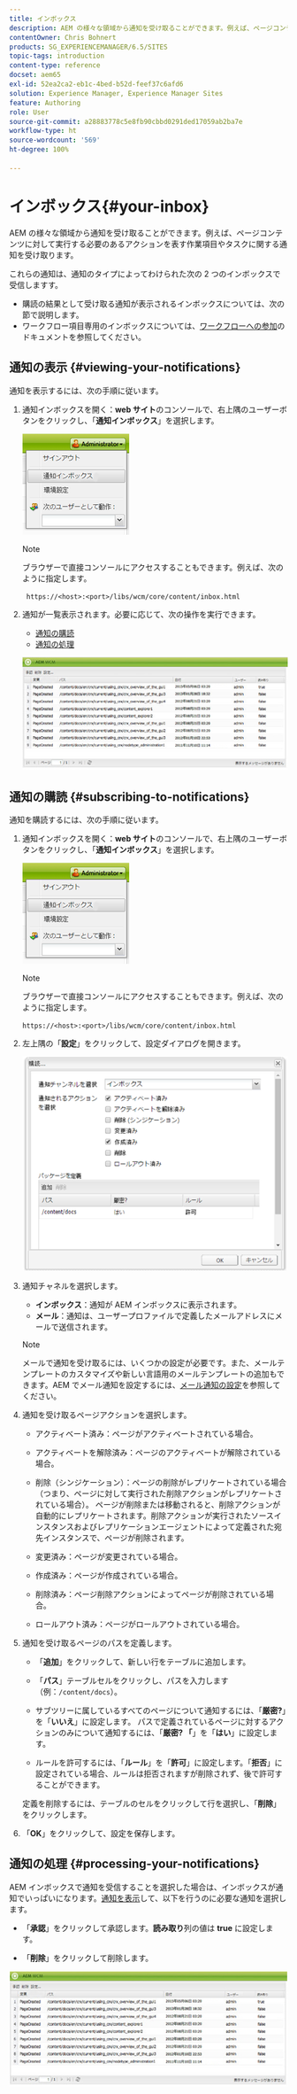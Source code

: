 ```yaml
---
title: インボックス
description: AEM の様々な領域から通知を受け取ることができます。例えば、ページコンテンツに対して実行する必要のあるアクションを表す作業項目やタスクに関する通知を受け取ります。
contentOwner: Chris Bohnert
products: SG_EXPERIENCEMANAGER/6.5/SITES
topic-tags: introduction
content-type: reference
docset: aem65
exl-id: 52ea2ca2-eb1c-4bed-b52d-feef37c6afd6
solution: Experience Manager, Experience Manager Sites
feature: Authoring
role: User
source-git-commit: a28883778c5e8fb90cbbd0291ded17059ab2ba7e
workflow-type: ht
source-wordcount: '569'
ht-degree: 100%

---
```


# インボックス{#your-inbox}

AEM の様々な領域から通知を受け取ることができます。例えば、ページコンテンツに対して実行する必要のあるアクションを表す作業項目やタスクに関する通知を受け取ります。

これらの通知は、通知のタイプによってわけられた次の 2 つのインボックスで受信しますす。

* 購読の結果として受け取る通知が表示されるインボックスについては、次の節で説明します。
* ワークフロー項目専用のインボックスについては、[ワークフローへの参加](/help/sites-classic-ui-authoring/classic-workflows-participating.md)のドキュメントを参照してください。

## 通知の表示 {#viewing-your-notifications}

通知を表示するには、次の手順に従います。

1. 通知インボックスを開く：**web サイト**&#x200B;のコンソールで、右上隅のユーザーボタンをクリックし、「**通知インボックス**」を選択します。

   ![screen_shot_2012-02-08at105226am](assets/screen_shot_2012-02-08at105226am.png)

   >[!NOTE]
   >
   >ブラウザーで直接コンソールにアクセスすることもできます。例えば、次のように指定します。
   >
   >
   >` https://<host>:<port>/libs/wcm/core/content/inbox.html`

1. 通知が一覧表示されます。必要に応じて、次の操作を実行できます。

   * [通知の購読](#subscribing-to-notifications)
   * [通知の処理](#processing-your-notifications)

   ![chlimage_1-4](assets/chlimage_1-4.jpeg)

## 通知の購読 {#subscribing-to-notifications}

通知を購読するには、次の手順に従います。

1. 通知インボックスを開く：**web サイト**&#x200B;のコンソールで、右上隅のユーザーボタンをクリックし、「**通知インボックス**」を選択します。

   ![screen_shot_2012-02-08at105226am-1](assets/screen_shot_2012-02-08at105226am-1.png)

   >[!NOTE]
   >
   >ブラウザーで直接コンソールにアクセスすることもできます。例えば、次のように指定します。
   >
   >
   >`https://<host>:<port>/libs/wcm/core/content/inbox.html`

1. 左上隅の「**設定**」をクリックして、設定ダイアログを開きます。

   ![screen_shot_2012-02-08at111056am](assets/screen_shot_2012-02-08at111056am.png)

1. 通知チャネルを選択します。

   * **インボックス**：通知が AEM インボックスに表示されます。
   * **メール**：通知は、ユーザープロファイルで定義したメールアドレスにメールで送信されます。

   >[!NOTE]
   >
   >メールで通知を受け取るには、いくつかの設定が必要です。また、メールテンプレートのカスタマイズや新しい言語用のメールテンプレートの追加もできます。AEM でメール通知を設定するには、[メール通知の設定](/help/sites-administering/notification.md#configuringemailnotification)を参照してください。

1. 通知を受け取るページアクションを選択します。

   * アクティベート済み：ページがアクティベートされている場合。
   * アクティベートを解除済み：ページのアクティベートが解除されている場合。
   * 削除（シンジケーション）：ページの削除がレプリケートされている場合（つまり、ページに対して実行された削除アクションがレプリケートされている場合）。
ページが削除または移動されると、削除アクションが自動的にレプリケートされます。削除アクションが実行されたソースインスタンスおよびレプリケーションエージェントによって定義された宛先インスタンスで、ページが削除されます。

   * 変更済み：ページが変更されている場合。
   * 作成済み：ページが作成されている場合。
   * 削除済み：ページ削除アクションによってページが削除されている場合。
   * ロールアウト済み：ページがロールアウトされている場合。

1. 通知を受け取るページのパスを定義します。

   * 「**追加**」をクリックして、新しい行をテーブルに追加します。
   * 「**パス**」テーブルセルをクリックし、パスを入力します（例：`/content/docs`）。

   * サブツリーに属しているすべてのページについて通知するには、「**厳密?**」を「**いいえ**」に設定します。
パスで定義されているページに対するアクションのみについて通知するには、「**厳密? 「**」を「**はい**」に設定します。

   * ルールを許可するには、「**ルール**」を「**許可**」に設定します。「**拒否**」に設定されている場合、ルールは拒否されますが削除されず、後で許可することができます。

   定義を削除するには、テーブルのセルをクリックして行を選択し、「**削除**」をクリックします。

1. 「**OK**」をクリックして、設定を保存します。

## 通知の処理 {#processing-your-notifications}

AEM インボックスで通知を受信することを選択した場合は、インボックスが通知でいっぱいになります。[通知を表示](#viewing-your-notifications)して、以下を行うのに必要な通知を選択します。

* 「**承認**」をクリックして承認します。**読み取り**&#x200B;列の値は **true** に設定します。

* 「**削除**」をクリックして削除します。

![chlimage_1-5](assets/chlimage_1-5.jpeg)
